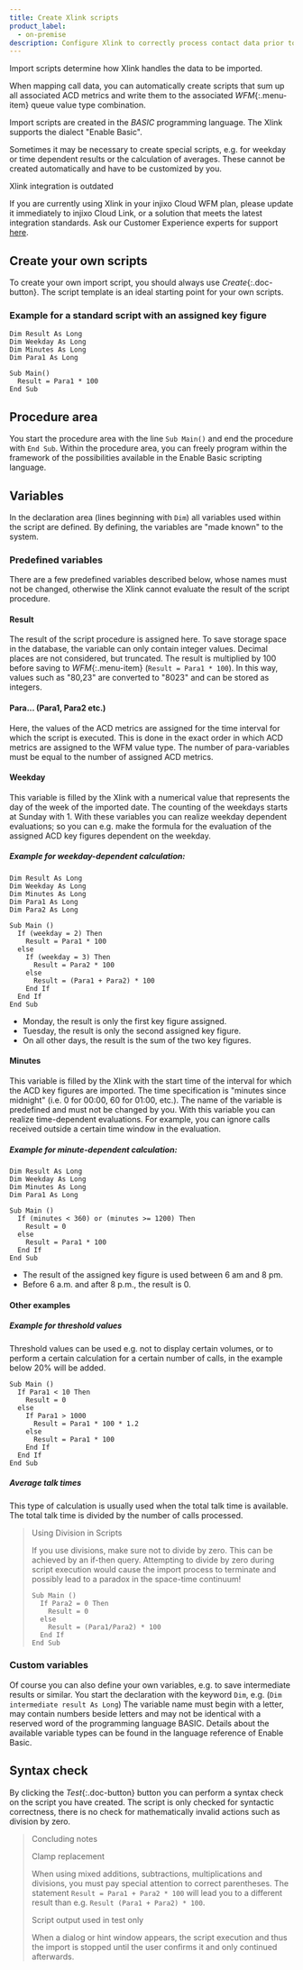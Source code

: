 ```yaml
---
title: Create Xlink scripts
product_label:
  - on-premise
description: Configure Xlink to correctly process contact data prior to import.
---
```


Import scripts determine how Xlink handles the data to be imported.

When mapping call data, you can automatically create scripts that sum up all associated ACD metrics and write them to the associated _WFM_{:.menu-item} queue value type combination.

Import scripts are created in the _BASIC_ programming language. The Xlink supports the dialect "Enable Basic".

Sometimes it may be necessary to create special scripts, e.g. for weekday or time dependent results or the calculation of averages. These cannot be created automatically and have to be customized by you.

<div markdown="1" class="hint-box-default hint-box-red">

Xlink integration is outdated

If you are currently using Xlink in your injixo Cloud WFM plan, please update it immediately to injixo Cloud Link, or a solution that meets the latest integration standards. Ask our Customer Experience experts for support [here](https://www.injixo.com/contact/?message_type=support-enquiry&message=Please%20help%20me%20to%20update%20my%20integration.%20I%20understand%20this%20is%20required%20to%20ensure%20continuous%20data%20import%20to%20injixo%20after%20January%2030,%202023.).

</div>

## Create your own scripts

To create your own import script, you should always use _Create_{:.doc-button}. The script template is an ideal starting point for your own scripts.

### Example for a standard script with an assigned key figure

```
Dim Result As Long
Dim Weekday As Long
Dim Minutes As Long
Dim Para1 As Long

Sub Main()
  Result = Para1 * 100
End Sub
```

## Procedure area

You start the procedure area with the line `Sub Main()` and end the procedure with `End Sub`. Within the procedure area, you can freely program within the framework of the possibilities available in the Enable Basic scripting language.

## Variables

In the declaration area (lines beginning with `Dim`) all variables used within the script are defined. By defining, the variables are "made known" to the system.

### Predefined variables

There are a few predefined variables described below, whose names must not be changed, otherwise the Xlink cannot evaluate the result of the script procedure.

#### Result

The result of the script procedure is assigned here. To save storage space in the database, the variable can only contain integer values. Decimal places are not considered, but truncated. The result is multiplied by 100 before saving to _WFM_{:.menu-item} (`Result = Para1 * 100`). In this way, values such as "80,23" are converted to "8023" and can be stored as integers.

#### Para... (Para1, Para2 etc.)

Here, the values of the ACD metrics are assigned for the time interval for which the script is executed. This is done in the exact order in which ACD metrics are assigned to the WFM value type. The number of para-variables must be equal to the number of assigned ACD metrics.

#### Weekday

This variable is filled by the Xlink with a numerical value that represents the day of the week of the imported date. The counting of the weekdays starts at Sunday with 1. With these variables you can realize weekday dependent evaluations; so you can e.g. make the formula for the evaluation of the assigned ACD key figures dependent on the weekday.

##### Example for weekday-dependent calculation:

```
Dim Result As Long
Dim Weekday As Long
Dim Minutes As Long
Dim Para1 As Long
Dim Para2 As Long

Sub Main ()
  If (weekday = 2) Then
    Result = Para1 * 100
  else
    If (weekday = 3) Then
      Result = Para2 * 100
    else
      Result = (Para1 + Para2) * 100
    End If
  End If
End Sub
```

- Monday, the result is only the first key figure assigned.
- Tuesday, the result is only the second assigned key figure.
- On all other days, the result is the sum of the two key figures.

#### Minutes

This variable is filled by the Xlink with the start time of the interval for which the ACD key figures are imported. The time specification is "minutes since midnight" (i.e. 0 for 00:00, 60 for 01:00, etc.). The name of the variable is predefined and must not be changed by you. With this variable you can realize time-dependent evaluations. For example, you can ignore calls received outside a certain time window in the evaluation.

##### Example for minute-dependent calculation:

```
Dim Result As Long
Dim Weekday As Long
Dim Minutes As Long
Dim Para1 As Long

Sub Main ()
  If (minutes < 360) or (minutes >= 1200) Then
    Result = 0
  else
    Result = Para1 * 100
  End If
End Sub
```

- The result of the assigned key figure is used between 6 am and 8 pm.
- Before 6 a.m. and after 8 p.m., the result is 0.

#### Other examples

##### Example for threshold values

Threshold values can be used e.g. not to display certain volumes, or to perform a certain calculation for a certain number of calls, in the example below 20% will be added.

```
Sub Main ()
  If Para1 < 10 Then
    Result = 0
  else
    If Para1 > 1000
      Result = Para1 * 100 * 1.2
    else
      Result = Para1 * 100
    End If
  End If
End Sub
```

##### Average talk times

This type of calculation is usually used when the total talk time is available. The total talk time is divided by the number of calls processed.

> Using Division in Scripts
>
> If you use divisions, make sure not to divide by zero. This can be achieved by an if-then query. Attempting to divide by zero during script execution would cause the import process to terminate and possibly lead to a paradox in the space-time continuum!
>
> ```
> Sub Main ()
>   If Para2 = 0 Then
>     Result = 0
>   else
>     Result = (Para1/Para2) * 100
>   End If
> End Sub
> ```

### Custom variables

Of course you can also define your own variables, e.g. to save intermediate results or similar. You start the declaration with the keyword `Dim`, e.g. (`Dim intermediate result As Long`) The variable name must begin with a letter, may contain numbers beside letters and may not be identical with a reserved word of the programming language BASIC. Details about the available variable types can be found in the language reference of Enable Basic.

## Syntax check

By clicking the _Test_{:.doc-button} button you can perform a syntax check on the script you have created. The script is only checked for syntactic correctness, there is no check for mathematically invalid actions such as division by zero.

> Concluding notes
>
> Clamp replacement
>
> When using mixed additions, subtractions, multiplications and divisions, you must pay special attention to correct parentheses. The statement `Result = Para1 + Para2 * 100` will lead you to a different result than e.g. `Result (Para1 + Para2) * 100`.
>
> Script output used in test only
>
> When a dialog or hint window appears, the script execution and thus the import is stopped until the user confirms it and only continued afterwards.
